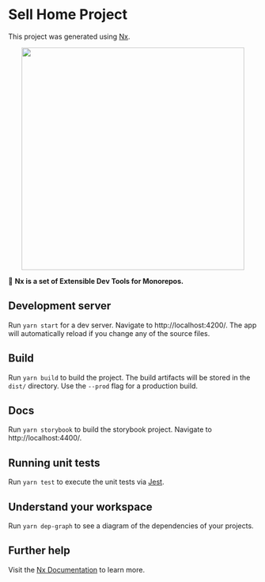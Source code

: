 # Sell Home Project

This project was generated using [Nx](https://nx.dev).

<p align="center"><img src="https://raw.githubusercontent.com/nrwl/nx/master/images/nx-logo.png" width="450"></p>

🔎 **Nx is a set of Extensible Dev Tools for Monorepos.**

## Development server

Run `yarn start` for a dev server. Navigate to http://localhost:4200/. The app will automatically reload if you change any of the source files.

## Build

Run `yarn build` to build the project. The build artifacts will be stored in the `dist/` directory. Use the `--prod` flag for a production build.

## Docs

Run `yarn storybook` to build the storybook project. Navigate to http://localhost:4400/.

## Running unit tests

Run `yarn test` to execute the unit tests via [Jest](https://jestjs.io).

## Understand your workspace

Run `yarn dep-graph` to see a diagram of the dependencies of your projects.

## Further help

Visit the [Nx Documentation](https://nx.dev) to learn more.
